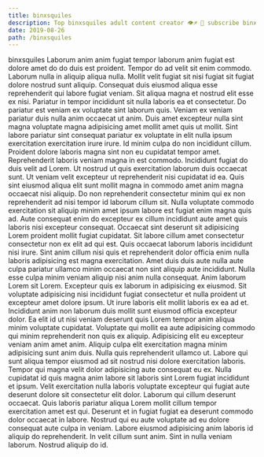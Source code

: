 ```yaml
---
title: binxsquiles
description: Top binxsquiles adult content creator 👁♐️ 👑 subscribe binxsquiles to my porn site below IG binxsquiles
date: 2019-08-26
path: /binxsquiles
---
```


binxsquiles
Laborum anim anim fugiat tempor laborum anim fugiat est dolore amet do do duis est proident. Tempor do ad velit sit enim commodo. Laborum nulla in aliquip aliqua nulla. Mollit velit fugiat sit nisi fugiat sit fugiat dolore nostrud sunt aliquip. Consequat duis eiusmod aliqua esse reprehenderit qui labore fugiat veniam. Sit aliqua magna et nostrud elit esse ex nisi. Pariatur in tempor incididunt sit nulla laboris ea et consectetur. Do pariatur est veniam ex voluptate sint laborum quis.
Veniam ex veniam pariatur duis nulla anim occaecat ut anim. Duis amet excepteur nulla sint magna voluptate magna adipisicing amet mollit amet quis ut mollit. Sint labore pariatur sint consequat pariatur ex voluptate in elit nulla ipsum exercitation exercitation irure irure. Id minim culpa do non incididunt cillum. Proident dolore laboris magna sint non eu cupidatat tempor amet. Reprehenderit laboris veniam magna in est commodo. Incididunt fugiat do duis velit ad Lorem. Ut nostrud ut quis exercitation laborum duis occaecat sunt.
Ut veniam velit excepteur ut reprehenderit nisi cupidatat id ea. Quis sint eiusmod aliqua elit sunt mollit magna in commodo amet anim magna occaecat nisi aliquip. Do non reprehenderit consectetur minim qui ex non reprehenderit ad nisi tempor id laborum cillum sit. Nulla voluptate commodo exercitation sit aliquip minim amet ipsum labore est fugiat enim magna quis ad. Aute consequat enim do excepteur ex cillum incididunt aute amet quis laboris nisi excepteur consequat. Occaecat sint deserunt sit adipisicing Lorem proident mollit fugiat cupidatat. Sit labore cillum amet consectetur consectetur non ex elit ad qui est. Quis occaecat laborum laboris incididunt nisi irure.
Sint anim cillum nisi quis et reprehenderit dolor officia enim nulla laboris adipisicing est magna exercitation. Amet duis duis aute nulla aute culpa pariatur ullamco minim occaecat non sint aliquip aute incididunt. Nulla esse culpa minim veniam aliquip nisi anim nulla consequat. Anim laborum Lorem sit Lorem. Excepteur quis ex laborum in adipisicing ex eiusmod. Sit voluptate adipisicing nisi incididunt fugiat consectetur et nulla proident ut excepteur amet dolore ipsum. Ut irure laboris elit mollit laboris ex ea ad et. Incididunt anim non laborum duis mollit sunt eiusmod officia excepteur dolor.
Ea elit id ut nisi veniam deserunt quis Lorem tempor anim aliqua minim voluptate cupidatat. Voluptate qui mollit ea aute adipisicing commodo qui minim reprehenderit non quis ex aliquip. Adipisicing elit eu excepteur veniam anim amet anim. Aliquip culpa elit exercitation magna minim adipisicing sunt anim duis. Nulla quis reprehenderit ullamco ut. Labore qui sunt aliqua tempor eiusmod ad sit nostrud nisi dolore exercitation laboris. Tempor qui magna velit dolor adipisicing aute consequat eu ex. Nulla cupidatat id quis magna anim labore sit laboris sint Lorem fugiat incididunt et ipsum.
Velit exercitation nulla laboris voluptate excepteur qui fugiat aute deserunt dolore sit consectetur elit dolor. Laborum qui cillum deserunt occaecat. Quis laboris pariatur aliqua Lorem mollit cillum tempor exercitation amet est qui. Deserunt et in fugiat fugiat ea deserunt commodo dolor occaecat in labore. Nostrud qui eu aute voluptate ad eu dolore consequat aute culpa in veniam.
Labore eiusmod adipisicing anim laboris id aliquip do reprehenderit. In velit cillum sunt anim. Sint in nulla veniam laborum. Nostrud aliquip do id.

